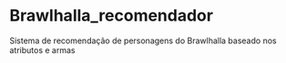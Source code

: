 # Brawlhalla_recomendador
Sistema de recomendação de personagens do Brawlhalla baseado nos atributos e armas
